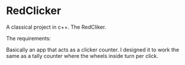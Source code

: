 # RedClicker
A classical project in c++. The RedCliker.

The requirements:

Basically an app that acts as a clicker counter. I designed it to work the same as a tally counter where the wheels inside turn per click. 
